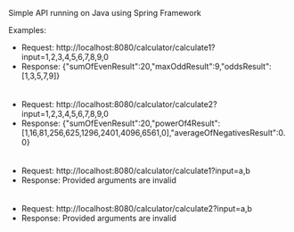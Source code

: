 Simple API running on Java using Spring Framework

Examples:
<ul>
    <li>Request: http://localhost:8080/calculator/calculate1?input=1,2,3,4,5,6,7,8,9,0</li>
    <li>Response: {"sumOfEvenResult":20,"maxOddResult":9,"oddsResult":[1,3,5,7,9]}</li>
    <br><br>
    <li>Request: http://localhost:8080/calculator/calculate2?input=1,2,3,4,5,6,7,8,9,0</li>
    <li>Response: {"sumOfEvenResult":20,"powerOf4Result":[1,16,81,256,625,1296,2401,4096,6561,0],"averageOfNegativesResult":0.0}</li>
    <br><br>
    <li>Request: http://localhost:8080/calculator/calculate1?input=a,b</li>
    <li>Response: Provided arguments are invalid </li>
    <br><br>
    <li>Request: http://localhost:8080/calculator/calculate2?input=a,b</li>
    <li>Response: Provided arguments are invalid </li>
</ul>

<br><br><br>